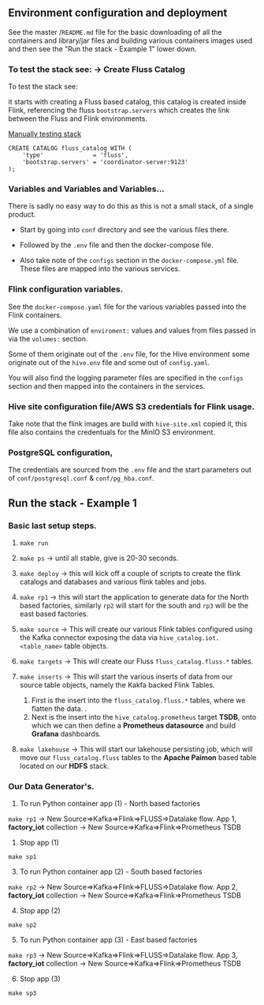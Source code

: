 ## Environment configuration and deployment

See the master <root>/`README.md` file for the basic downloading of all the containers and library/jar files and building various containers images used and then see the "Run the stack - Example 1" lower down.


### To test the stack see:  ->  Create Fluss Catalog

To test the stack see:

it starts with creating a Fluss based catalog, this catalog is created inside Flink, referencing the fluss `bootstrap.servers` which creates the link between the Fluss and Flink environments.

[Manually testing stack](https://alibaba.github.io/fluss-docs/docs/engine-flink/getting-started/#preparation-when-using-flink-sql-client)


```
CREATE CATALOG fluss_catalog WITH (
    'type'              = 'fluss',
    'bootstrap.servers' = 'coordinator-server:9123'
);
```


### Variables and Variables and Variables...

There is sadly no easy way to do this as this is not a small stack, of a single product.

- Start by going into `conf` directory and see the various files there.

- Followed by the `.env` file and then the docker-compose file.

- Also take note of the `configs` section in the `docker-compose.yml` file. These files are mapped into the various services.


### Flink configuration variables.

See the `docker-compose.yaml` file for the various variables passed into the Flink containers.

We use a combination of `enviroment:` values and values from files passed in via the `volumes:` section.

Some of them originate out of the `.env` file, for the Hive environment some originate out of the `hive.env` file and some out of `config.yaml`.

You will also find the logging parameter files are specified in the `configs` section and then mapped into the containers in the services.

### Hive site configuration file/AWS S3 credentials for Flink usage.

Take note that the flink images are build with `hive-site.xml` copied it, this file also contains the credentuals for the MinIO S3 environment.


### PostgreSQL configuration, 

The credentials are sourced from the `.env` file and the start parameters out of `conf/postgresql.conf` & `conf/pg_hba.conf`.



## Run the stack - Example 1

### Basic last setup steps.

1. `make run`

2. `make ps`        -> until all stable, give is 20-30 seconds.

3. `make deploy`    -> this will kick off a couple of scripts to create the flink catalogs and databases and various flink tables and jobs.

4. `make rp1`       -> this will start the application to generate data for the North based factories, similarly `rp2` will start for the south and `rp3` will be the east based factories.

5. `make source`    -> This will create our various Flink tables configured using the Kafka connector exposing the data via `hive_catalog.iot.<table_name>` table objects.

6. `make targets`    -> This will create our Fluss `fluss_catalog.fluss.*` tables.
   
7. `make inserts`    -> This will start the various inserts of data from our source table objects, namely the Kakfa backed Flink Tables.
   1. First is the insert into the `fluss_catalog.fluss.*` tables, where we flatten the data. <Fluss currently does not support complex table structures>.
   2. Next is the insert into the `hive_catalog.prometheus` target **TSDB**, onto which we can then define a **Prometheus datasource** and build **Grafana** dashboards.

8. `make lakehouse` -> This will start our lakehouse persisting job, which will move our `fluss_catalog.fluss` tables to the **Apache Paimon** based table located on our **HDFS** stack.


### Our Data Generator's.

1. To run Python container app (1) - North based factories

`make rp1`          -> New Source=>Kafka=>Flink=>FLUSS=>Datalake flow. App 1, **factory_iot** collection
                    -> New Source=>Kafka=>Flink=>Prometheus TSDB

1. Stop app (1)

`make sp1`

3. To run Python container app (2) - South based factories

`make rp2`          -> New Source=>Kafka=>Flink=>FLUSS=>Datalake flow. App 2, **factory_iot** collection
                    -> New Source=>Kafka=>Flink=>Prometheus TSDB

4. Stop app (2)

`make sp2`

5. To run Python container app (3) - East based factories

`make rp3`          -> New Source=>Kafka=>Flink=>FLUSS=>Datalake flow. App 3, **factory_iot** collection
                    -> New Source=>Kafka=>Flink=>Prometheus TSDB

6. Stop app (3)

`make sp3`